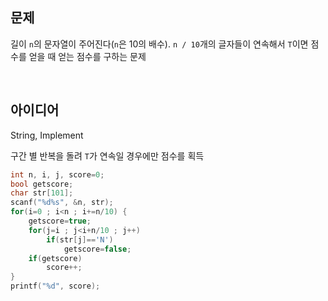 ## 문제
길이 `n`의 문자열이 주어진다(`n`은 10의 배수). `n / 10`개의 글자들이 연속해서 `T`이면 점수를 얻을 때 얻는 점수를 구하는 문제

<br/>

## 아이디어
String, Implement

구간 별 반복을 돌려 `T`가 연속일 경우에만 점수를 획득
```c
int n, i, j, score=0;
bool getscore;
char str[101];
scanf("%d%s", &n, str);
for(i=0 ; i<n ; i+=n/10) {
	getscore=true;
	for(j=i ; j<i+n/10 ; j++)
		if(str[j]=='N')
			getscore=false;
	if(getscore)
		score++;
}
printf("%d", score);
```